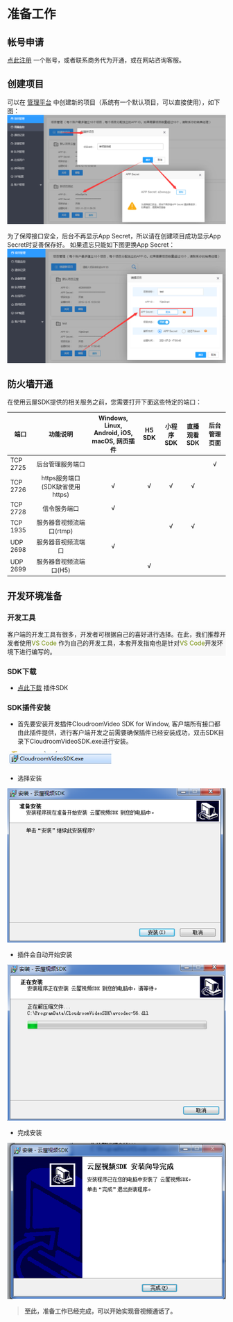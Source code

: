 # 准备工作

## 帐号申请

[点此注册](https://sdk.cloudroom.com/mgr_sdk/register.html) 一个账号，或者联系商务代为开通，或在网站咨询客服。

<h2 id=getappid>创建项目</h2>


可以在 [管理平台](https://sdk.cloudroom.com/mgr_sdk/) 中创建新的项目（系统有一个默认项目，可以直接使用），如下图：
![GetAPPID](./images/getAppID.png)

为了保障接口安全，后台不再显示App Secret，所以请在创建项目成功显示App Secret时妥善保存好。 如果遗忘只能如下图更换App Secret：
![ChangeAppSecret](./images/ChangeAppSecret.png)


<h2 id=fireWallSettings>防火墙开通</h2>

在使用云屋SDK提供的相关服务之前，您需要打开下面这些特定的端口：

<table border=0 cellpadding=0 cellspacing=0 style='border-collapse:collapse;table-layout:fixed;'>
    <thead>
        <tr >
            <th style='width:12%;text-align:center'>端口</th>
            <th style='width:25%;text-align:center'>功能说明</th>
            <th style='width:23%;text-align:center'>Windows, Linux, Android, iOS, macOS, 网页插件</th>
            <th style='width:10%;text-align:center'>H5 SDK</th>
            <th style='width:10%;text-align:center'>小程序SDK</th>
            <th style='width:10%;text-align:center'>直播观看SDK</th>
            <th style='width:10%;text-align:center'>后台管理页面</th>
        </tr>
    </thead>
    <tbody>
    <tr>
        <td>TCP 2725</td>
        <td style='text-align:center'>后台管理服务端口</td>
        <td></td>
        <td></td>
        <td></td>
        <td></td>
        <td style='text-align:center'>√</td>
    </tr>
    <tr>
        <td>TCP 2726</td>
        <td style='text-align:center'>https服务端口<br />(SDK缺省使用https)
        </td>
        <td style='text-align:center'>√</td>
        <td style='text-align:center'>√</td>
        <td style='text-align:center'>√</td>
        <td style='text-align:center'>√</td>
        <td style='text-align:center'></td>
    </tr>
    <tr>
        <td>TCP 2728</td>
        <td style='text-align:center'>信令服务端口</td>
        <td style='text-align:center'>√</td>
        <td style='text-align:center'></td>
        <td style='text-align:center'></td>
        <td style='text-align:center'></td>
        <td style='text-align:center'></td>
    </tr>
    <tr>
        <td>TCP 1935</td>
        <td style='text-align:center'>服务器音视频流端口(rtmp)</td>
        <td></td>
        <td></td>
        <td style='text-align:center'>√</td>
        <td style='text-align:center'>√</td>
        <td style='text-align:center'></td>
    </tr>
    <tr>
        <td>UDP 2698</td>
        <td style='text-align:center'>服务器音视频流端口</td>
        <td style='text-align:center'>√</td>
        <td></td>
        <td></td>
        <td></td>
        <td></td>
    </tr>
    <tr>
        <td>UDP 2699</td>
        <td style='text-align:center'>服务器音视频流端口(H5)</td>
        <td></td>
        <td style='text-align:center'>√</td>
        <td></td>
        <td></td>
        <td></td>
    </tr>    
    </tbody>
</table>


<h2 id=beforeDev>开发环境准备</h2>

### 开发工具

<p style="width:100%;background:#f7f7f7;">客户端的开发工具有很多，开发者可根据自己的喜好进行选择。在此，我们推荐开发者使用<font color="#718c00">VS Code</font> 作为自己的开发工具，本套开发指南也是针对<font color="#718c00">VS Code</font>开发环境下进行编写的。</p>

### SDK下载
- [点此下载](https://sdk.cloudroom.com/pages/download#sdk) 插件SDK

### SDK插件安装

- 首先要安装开发插件CloudroomVideo SDK for Window, 客户端所有接口都由此插件提供，进行客户端开发之前需要确保插件已经安装成功，双击SDK目录下CloudroomVideoSDK.exe进行安装。

![CloudroomVideoSDK.exe安装](./images/1.png)

- 选择安装

![CloudroomVideoSDK.exe安装](./images/2.png)

- 插件会自动开始安装

![CloudroomVideoSDK.exe安装](./images/3.png)

- 完成安装

![CloudroomVideoSDK.exe安装](./images/4.png)

> **至此，准备工作已经完成，可以开始实现音视频通话了。**

